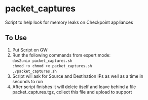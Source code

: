 # packet_captures
Script to help look for memory leaks on Checkpoint appliances  
## To Use
1. Put Script on GW  
2. Run the following commands from expert mode:  
  `dos2unix packet_captures.sh`  
  `chmod +x chmod +x packet_captures.sh`  
  `./packet_captures.sh`  
3. Script will ask for Source and Destination IPs as well as a time in seconds to run
4. After script finishes it will delete itself and leave behind a file packet_captures.tgz, collect this file and upload to support
